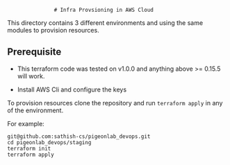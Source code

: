                    # Infra Provsioning in AWS Cloud




This directory contains 3 different environments and using the same modules to provision resources.

## Prerequisite

* This terraform code was tested on v1.0.0 and anything above >= 0.15.5 will work.

* Install AWS Cli and configure the keys 

To provision resources clone the repository and run `terraform apply` in any of the environment.

For example:

```
git@github.com:sathish-cs/pigeonlab_devops.git
cd pigeonlab_devops/staging
terraform init
terraform apply
```

